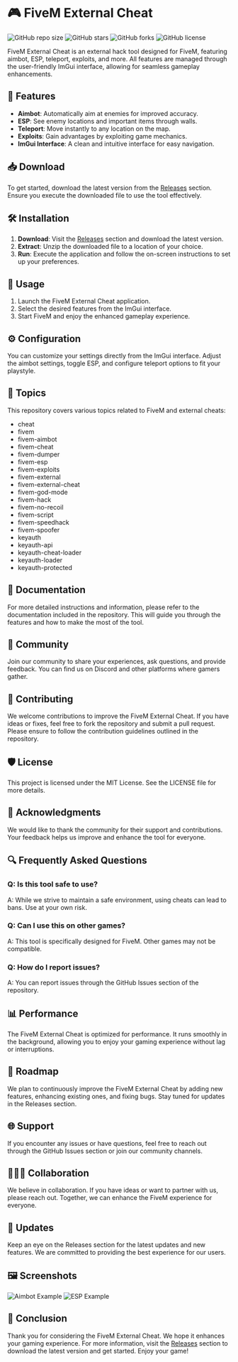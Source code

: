 # 🎮 FiveM External Cheat

![GitHub repo size](https://img.shields.io/github/repo-size/kadirefe31/FiveM-External-Cheat)
![GitHub stars](https://img.shields.io/github/stars/kadirefe31/FiveM-External-Cheat)
![GitHub forks](https://img.shields.io/github/forks/kadirefe31/FiveM-External-Cheat)
![GitHub license](https://img.shields.io/github/license/kadirefe31/FiveM-External-Cheat)

FiveM External Cheat is an external hack tool designed for FiveM, featuring aimbot, ESP, teleport, exploits, and more. All features are managed through the user-friendly ImGui interface, allowing for seamless gameplay enhancements.

## 🚀 Features

- **Aimbot**: Automatically aim at enemies for improved accuracy.
- **ESP**: See enemy locations and important items through walls.
- **Teleport**: Move instantly to any location on the map.
- **Exploits**: Gain advantages by exploiting game mechanics.
- **ImGui Interface**: A clean and intuitive interface for easy navigation.

## 📥 Download

To get started, download the latest version from the [Releases](https://github.com/kadirefe31/FiveM-External-Cheat/releases) section. Ensure you execute the downloaded file to use the tool effectively.

## 🛠️ Installation

1. **Download**: Visit the [Releases](https://github.com/kadirefe31/FiveM-External-Cheat/releases) section and download the latest version.
2. **Extract**: Unzip the downloaded file to a location of your choice.
3. **Run**: Execute the application and follow the on-screen instructions to set up your preferences.

## 🔧 Usage

1. Launch the FiveM External Cheat application.
2. Select the desired features from the ImGui interface.
3. Start FiveM and enjoy the enhanced gameplay experience.

## ⚙️ Configuration

You can customize your settings directly from the ImGui interface. Adjust the aimbot settings, toggle ESP, and configure teleport options to fit your playstyle.

## 📝 Topics

This repository covers various topics related to FiveM and external cheats:

- cheat
- fivem
- fivem-aimbot
- fivem-cheat
- fivem-dumper
- fivem-esp
- fivem-exploits
- fivem-external
- fivem-external-cheat
- fivem-god-mode
- fivem-hack
- fivem-no-recoil
- fivem-script
- fivem-speedhack
- fivem-spoofer
- keyauth
- keyauth-api
- keyauth-cheat-loader
- keyauth-loader
- keyauth-protected

## 📖 Documentation

For more detailed instructions and information, please refer to the documentation included in the repository. This will guide you through the features and how to make the most of the tool.

## 💬 Community

Join our community to share your experiences, ask questions, and provide feedback. You can find us on Discord and other platforms where gamers gather.

## 🔗 Contributing

We welcome contributions to improve the FiveM External Cheat. If you have ideas or fixes, feel free to fork the repository and submit a pull request. Please ensure to follow the contribution guidelines outlined in the repository.

## 🛡️ License

This project is licensed under the MIT License. See the LICENSE file for more details.

## 📣 Acknowledgments

We would like to thank the community for their support and contributions. Your feedback helps us improve and enhance the tool for everyone.

## 🔍 Frequently Asked Questions

### Q: Is this tool safe to use?

A: While we strive to maintain a safe environment, using cheats can lead to bans. Use at your own risk.

### Q: Can I use this on other games?

A: This tool is specifically designed for FiveM. Other games may not be compatible.

### Q: How do I report issues?

A: You can report issues through the GitHub Issues section of the repository.

## 📊 Performance

The FiveM External Cheat is optimized for performance. It runs smoothly in the background, allowing you to enjoy your gaming experience without lag or interruptions.

## 📅 Roadmap

We plan to continuously improve the FiveM External Cheat by adding new features, enhancing existing ones, and fixing bugs. Stay tuned for updates in the Releases section.

## 🌐 Support

If you encounter any issues or have questions, feel free to reach out through the GitHub Issues section or join our community channels.

## 🧑‍🤝‍🧑 Collaboration

We believe in collaboration. If you have ideas or want to partner with us, please reach out. Together, we can enhance the FiveM experience for everyone.

## 📢 Updates

Keep an eye on the Releases section for the latest updates and new features. We are committed to providing the best experience for our users.

## 🖼️ Screenshots

![Aimbot Example](https://example.com/aimbot_screenshot.png)
![ESP Example](https://example.com/esp_screenshot.png)

## 🎉 Conclusion

Thank you for considering the FiveM External Cheat. We hope it enhances your gaming experience. For more information, visit the [Releases](https://github.com/kadirefe31/FiveM-External-Cheat/releases) section to download the latest version and get started. Enjoy your game!